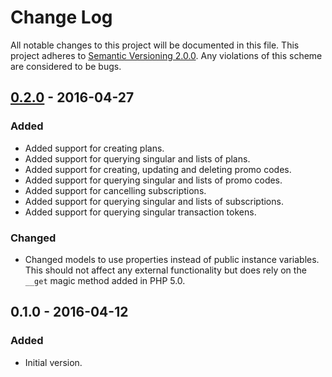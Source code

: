 # Change Log

All notable changes to this project will be documented in this file. This
project adheres to [Semantic Versioning 2.0.0][semver]. Any violations of this
scheme are considered to be bugs.

[semver]: http://semver.org/spec/v2.0.0.html

## [0.2.0][0.2.0] - 2016-04-27

### Added

- Added support for creating plans.
- Added support for querying singular and lists of plans.
- Added support for creating, updating and deleting promo codes.
- Added support for querying singular and lists of promo codes.
- Added support for cancelling subscriptions.
- Added support for querying singular and lists of subscriptions.
- Added support for querying singular transaction tokens.

### Changed

- Changed models to use properties instead of public instance variables. This
  should not affect any external functionality but does rely on the `__get`
  magic method added in PHP 5.0.

## 0.1.0 - 2016-04-12

### Added

- Initial version.

[0.2.0]: https://github.com/accepton/accepton-php/compare/v0.1.0...v0.2.0
